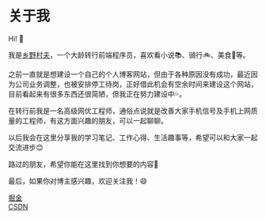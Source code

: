 # 关于我

Hi! :clap:

我是[乡野村夫](https://github.com/xiangyecunfu)，一个大龄转行前端程序员，喜欢看小说:books:、骑行:bike:、美食:rice:等。

之前一直就是想建设一个自己的个人博客网站，但由于各种原因没有成功，最近因为公司业务调整，也被安排停工待岗，正好借此机会有空余时间来建设这个网站，目前看起来有很多东西还很简陋，但我正在努力建设中:sweat_drops:。

在转行前我是一名高级网优工程师，通俗点说就是改善大家手机信号及手机上网质量的工程师，有这方面兴趣的朋友，可以一起聊聊。

以后我会在这里分享我的学习笔记、工作心得、生活趣事等，希望可以和大家一起交流进步:blush:

路过的朋友，希望你能在这里找到你想要的内容:revolving_hearts:

最后，如果你对博主感兴趣，欢迎关注我！:smile:

[掘金](https://juejin.cn/user/497418932333127)<br/>
[CSDN](https://blog.csdn.net/m0_61700044)<br/>


